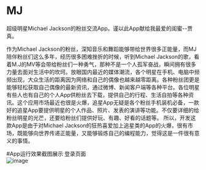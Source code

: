# MJ
超级明星Michael Jackson的粉丝交流App。谨以此App献给我最爱的闺蜜--贾真。   

作为Michael Jackson的粉丝，深知音乐和舞蹈能够带给世界很多正能量，而MJ陪伴粉丝们这么多年，经历很多困难挫折的时候，听到Michael Jackson的歌，看着M.J的MV等会带给粉丝们一种勇气，那种不是一个人孤军奋战，瞬间拥有很多力量去面对生活中的坎坷。放眼国内最近的媒体潮流，各个明星在手机、电脑中频频出现，大众生活的距离因为网络和自己的偶像也越来越零距离。各种粉丝团更是能够轻松获取自己偶像的最新资讯，通过微博、新闻客户端等各种平台。各位明星有些人也有自己的个人App供粉丝去下载，提供自己的行程、生活自拍等各种资讯。这个应用市场最近也很是火爆，追星App无疑是各个粉丝手机装机必备，一款好的追星App要提供明星的个人作品、照片、发表的演讲等功能。不仅要详细的给粉丝明星的光芒，还要给粉丝们提供好玩、有趣、好看的话题等。
所以，开发这款App是由于对Michael Jackson的狂热喜爱加上追星类的App的火爆，很有市场，既能够向世界传递正能量，又能够锻炼自己的编程能力，觉得这是一件很有意义的事情。

#App运行效果截图展示
登录页面  
![image](https://github.com/lizwangying/MJ/screenshot/login_screenshot.png)
